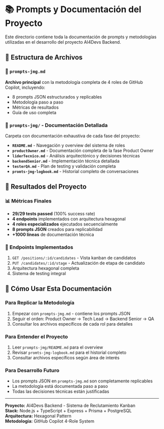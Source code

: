 # 📚 Prompts y Documentación del Proyecto

Este directorio contiene toda la documentación de prompts y metodologías utilizadas en el desarrollo del proyecto AI4Devs Backend.

## 📁 Estructura de Archivos

### 📄 `prompts-jmg.md`
**Archivo principal** con la metodología completa de 4 roles de GitHub Copilot, incluyendo:
- 8 prompts JSON estructurados y replicables
- Metodología paso a paso
- Métricas de resultados
- Guía de uso completa

### 📂 `prompts-jmg/` - Documentación Detallada
Carpeta con documentación exhaustiva de cada fase del proyecto:

- **`README.md`** - Navegación y overview del sistema de roles
- **`productOwner.md`** - Documentación completa de la fase Product Owner
- **`liderTecnico.md`** - Análisis arquitectónico y decisiones técnicas
- **`backendSenior.md`** - Implementación técnica detallada
- **`testerQA.md`** - Plan de testing y validación completa
- **`promts-jmg-logbook.md`** - Historial completo de conversaciones

## 🚀 Resultados del Proyecto

### 📊 Métricas Finales
- **29/29 tests passed** (100% success rate)
- **4 endpoints** implementados con arquitectura hexagonal
- **4 roles especializados** ejecutados secuencialmente
- **8 prompts JSON** creados para replicabilidad
- **+1000 líneas** de documentación técnica

### 🎯 Endpoints Implementados
1. `GET /positions/:id/candidates` - Vista kanban de candidatos
2. `PUT /candidates/:id/stage` - Actualización de etapa de candidato
3. Arquitectura hexagonal completa
4. Sistema de testing integral

## 📖 Cómo Usar Esta Documentación

### Para Replicar la Metodología
1. Empezar con `prompts-jmg.md` - contiene los prompts JSON
2. Seguir el orden: Product Owner → Tech Lead → Backend Senior → QA
3. Consultar los archivos específicos de cada rol para detalles

### Para Entender el Proyecto
1. Leer `prompts-jmg/README.md` para el overview
2. Revisar `promts-jmg-logbook.md` para el historial completo
3. Consultar archivos específicos según área de interés

### Para Desarrollo Futuro
- Los prompts JSON en `prompts-jmg.md` son completamente replicables
- La metodología está documentada paso a paso
- Todas las decisiones técnicas están justificadas

---

**Proyecto:** AI4Devs Backend - Sistema de Reclutamiento Kanban  
**Stack:** Node.js + TypeScript + Express + Prisma + PostgreSQL  
**Arquitectura:** Hexagonal Pattern  
**Metodología:** GitHub Copilot 4-Role System  
